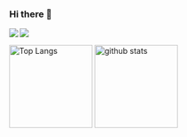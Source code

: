 ### Hi there 👋

<a href="https://github.com/anuraghazra/github-readme-stats">
  <img align="left" src="https://github-readme-stats.vercel.app/api?username=sakuow&count_private=true&show_icons=true" />
</a>
<a href="https://github.com/anuraghazra/github-readme-stats">
  <img src="https://github-readme-stats.vercel.app/api/top-langs/?username=sakuow&layout=compact&theme=dracula" />
</a>

<p align="left"> 
  <img alt="Top Langs" height="150px" src="https://github-readme-stats.vercel.app/api/top-langs/?username=sakuow&layout=compact&show_icons=true&theme=synthwave" />
  <img alt="github stats" height="150px" src="https://github-readme-stats.vercel.app/api?username=sakuow&theme=synthwave&show_icons=ture" />
</p>


<!--
**sakuow/sakuow** is a ✨ _special_ ✨ repository because its `README.md` (this file) appears on your GitHub profile.

Here are some ideas to get you started:

- 🔭 I’m currently working on ...
- 🌱 I’m currently learning ...
- 👯 I’m looking to collaborate on ...
- 🤔 I’m looking for help with ...
- 💬 Ask me about ...
- 📫 How to reach me: ...
- 😄 Pronouns: ...
- ⚡ Fun fact: ...
-->
